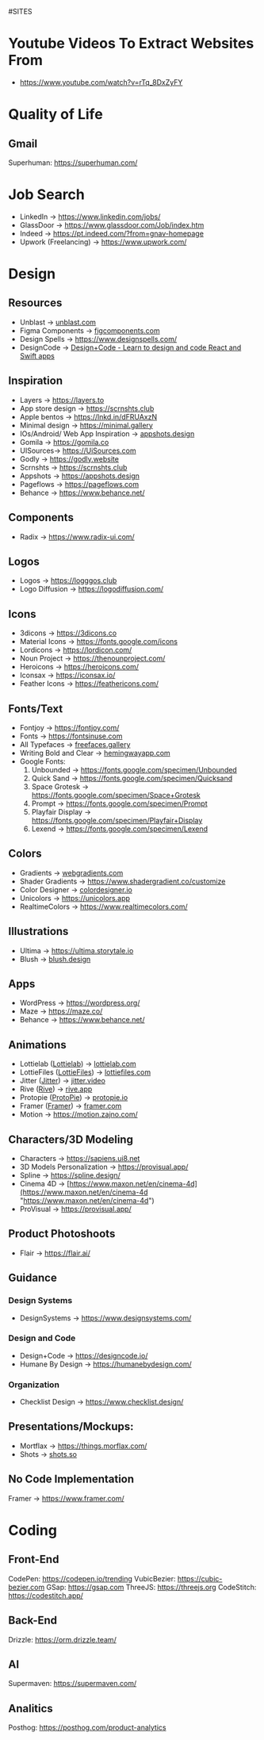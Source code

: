 #SITES

# Youtube Videos To Extract Websites From 
- https://www.youtube.com/watch?v=rTq_8DxZyFY
# Quality of Life
## Gmail
Superhuman: https://superhuman.com/

# Job Search

- LinkedIn → https://www.linkedin.com/jobs/
- GlassDoor → https://www.glassdoor.com/Job/index.htm
- Indeed → https://pt.indeed.com/?from=gnav-homepage
- Upwork (Freelancing) → https://www.upwork.com/

# Design

## Resources
- Unblast → [unblast.com](http://unblast.com/)  
- Figma Components → [figcomponents.com](http://figcomponents.com/)  
- Design Spells → https://www.designspells.com/
- DesignCode → [Design+Code - Learn to design and code React and Swift apps](https://designcode.io/)

## Inspiration
- Layers → https://layers.to
- App store design → https://scrnshts.club
- Apple bentos → https://lnkd.in/dFRUAxzN 
- Minimal design → https://minimal.gallery 
- IOs/Android/ Web App Inspiration → [appshots.design](http://appshots.design/)
- Gomila → https://gomila.co  
- UISources→ https://UiSources.com  
- Godly → https://godly.website  
- Scrnshts → https://scrnshts.club  
- Appshots → https://appshots.design  
- Pageflows → https://pageflows.com
- Behance → https://www.behance.net/
 
## Components
- Radix → https://www.radix-ui.com/

## Logos
- Logos → https://logggos.club
- Logo Diffusion → https://logodiffusion.com/

## Icons
- 3dicons → https://3dicons.co 
- Material Icons → https://fonts.google.com/icons
- Lordicons → https://lordicon.com/
- Noun Project → https://thenounproject.com/
- Heroicons → https://heroicons.com/
- Iconsax → https://iconsax.io/
- Feather Icons → https://feathericons.com/

## Fonts/Text
- Fontjoy → https://fontjoy.com/
- Fonts → https://fontsinuse.com 
- All Typefaces → [freefaces.gallery](http://freefaces.gallery/)  
- Writing Bold and Clear → [hemingwayapp.com](http://hemingwayapp.com/)  
 - Google Fonts:
	1) Unbounded → https://fonts.google.com/specimen/Unbounded
	2) Quick Sand → https://fonts.google.com/specimen/Quicksand
	3) Space Grotesk → https://fonts.google.com/specimen/Space+Grotesk
	4) Prompt → https://fonts.google.com/specimen/Prompt
	5) Playfair Display → https://fonts.google.com/specimen/Playfair+Display
	6) Lexend → https://fonts.google.com/specimen/Lexend

## Colors 
- Gradients → [webgradients.com](https://webgradients.com/)
- Shader Gradients → https://www.shadergradient.co/customize 
- Color Designer → [colordesigner.io](http://colordesigner.io/)
- Unicolors → https://unicolors.app
- RealtimeColors → https://www.realtimecolors.com/

## Illustrations
- Ultima → https://ultima.storytale.io 
- Blush → [blush.design](http://blush.design/)  

## Apps
- WordPress → https://wordpress.org/
- Maze → https://maze.co/
- Behance → https://www.behance.net/

## Animations
- Lottielab ([Lottielab](https://www.linkedin.com/company/lottielab/)) → [lottielab.com](http://lottielab.com/)  
- LottieFiles ([LottieFiles](https://www.linkedin.com/company/lottiefiles/)) → [lottiefiles.com](http://lottiefiles.com/)  
- Jitter ([Jitter](https://www.linkedin.com/company/jittervideo/)) → [jitter.video](http://jitter.video/)  
- Rive ([Rive](https://www.linkedin.com/company/rive-app/)) → [rive.app](http://rive.app/)  
- Protopie ([ProtoPie](https://www.linkedin.com/company/protopie/)) → [protopie.io](http://protopie.io/)  
- Framer ([Framer](https://www.linkedin.com/company/framer/)) → [framer.com](http://framer.com/)
- Motion → https://motion.zajno.com/

## Characters/3D Modeling
- Characters → https://sapiens.ui8.net
- 3D Models Personalization → https://provisual.app/
- Spline → https://spline.design/
- Cinema 4D → [https://www.maxon.net/en/cinema-4d](https://www.maxon.net/en/cinema-4d "https://www.maxon.net/en/cinema-4d")
- ProVisual → https://provisual.app/

## Product Photoshoots
- Flair → https://flair.ai/

## Guidance
### Design Systems
- DesignSystems → https://www.designsystems.com/
### Design and Code
- Design+Code → https://designcode.io/
- Humane By Design → https://humanebydesign.com/
### Organization
- Checklist Design → https://www.checklist.design/

## Presentations/Mockups:
- Mortflax → https://things.morflax.com/
- Shots → [shots.so](http://shots.so/)  

## No Code Implementation
Framer → https://www.framer.com/

# Coding
## Front-End
CodePen: https://codepen.io/trending
VubicBezier: https://cubic-bezier.com
GSap: https://gsap.com
ThreeJS: https://threejs.org
CodeStitch: https://codestitch.app/

## Back-End
Drizzle: https://orm.drizzle.team/

## AI
Supermaven: https://supermaven.com/

## Analitics
Posthog: https://posthog.com/product-analytics